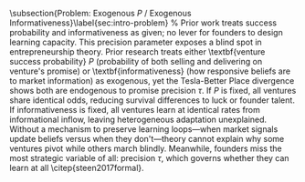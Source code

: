 \subsection{Problem: Exogenous $P$ / Exogenous Informativeness}\label{sec:intro-problem}
% Prior work treats success probability and informativeness as given; no lever for founders to design learning capacity.
This precision parameter exposes a blind spot in entrepreneurship theory. Prior research 
treats either \textbf{venture success probability} $P$ (probability of both selling and 
delivering on venture's promise) or \textbf{informativeness} (how responsive beliefs are to 
market information) as exogenous, yet the Tesla-Better Place divergence shows both are 
endogenous to promise precision $\tau$. If $P$ is fixed, all ventures share identical odds, reducing survival differences to luck or founder talent. If informativeness is fixed, all ventures learn at identical rates from informational inflow, leaving heterogeneous adaptation unexplained. 
Without a mechanism to preserve learning loops—when market signals update beliefs versus 
when they don't—theory cannot explain why some ventures pivot while others march blindly. 
Meanwhile, founders miss the most strategic variable of all: precision $\tau$, which 
governs whether they can learn at all \citep{steen2017formal}. 